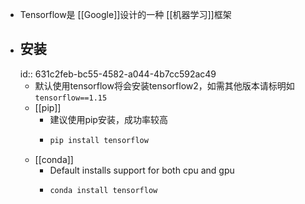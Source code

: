 - Tensorflow是 [[Google]]设计的一种 [[机器学习]]框架
- ## 安装
  id:: 631c2feb-bc55-4582-a044-4b7cc592ac49
	- 默认使用tensorflow将会安装tensorflow2，如需其他版本请标明如`tensorflow==1.15`
	- [[pip]]
		- 建议使用pip安装，成功率较高
		- ```bash
		  pip install tensorflow
		  ```
	- [[conda]]
		- Default installs support for both cpu and gpu
		- ```bash
		  conda install tensorflow
		  ```